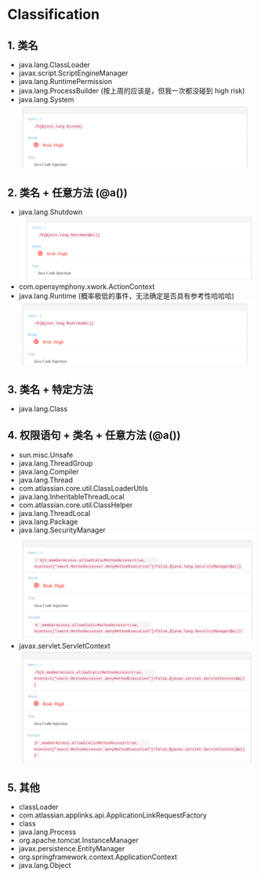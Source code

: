# Classification

## 1. 类名
* java.lang.ClassLoader
* javax.script.ScriptEngineManager
* java.lang.RuntimePermission
* java.lang.ProcessBuilder (按上周的应该是，但我一次都没碰到 high risk)
* java.lang.System  
  ![](./imgs/classify-01.png)

## 2. 类名 + 任意方法 (@a())
* java.lang.Shutdown  
  ![](./imgs/classify-02.png)
* com.opensymphony.xwork.ActionContext
* java.lang.Runtime (概率极低的事件，无法确定是否具有参考性哈哈哈) 
  ![](./imgs/classify-03.png)

## 3. 类名 + 特定方法
* java.lang.Class

## 4. 权限语句 + 类名 + 任意方法 (@a())
* sun.misc.Unsafe
* java.lang.ThreadGroup
* java.lang.Compiler
* java.lang.Thread
* com.atlassian.core.util.ClassLoaderUtils
* java.lang.InheritableThreadLocal
* com.atlassian.core.util.ClassHelper
* java.lang.ThreadLocal
* java.lang.Package
* java.lang.SecurityManager
  ![](./imgs/classify-04.png)
* javax.servlet.ServletContext  
  ![](./imgs/classify-05.png)

## 5. 其他
* classLoader
* com.atlassian.applinks.api.ApplicationLinkRequestFactory
* class
* java.lang.Process
* org.apache.tomcat.InstanceManager
* javax.persistence.EntityManager
* org.springframework.context.ApplicationContext
* java.lang.Object